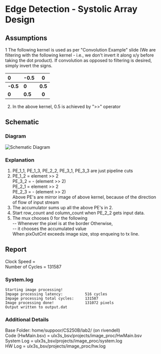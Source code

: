 # Edge Detection - Systolic Array Design

## Assumptions
1 The following kernel is used as per "Convolution Example" slide (We are filtering with the following kernel - i.e., we don't invert it along x/y before taking the dot product). If convolution as opposed to filtering is desired, simply invert the signs.

| **0**    | **-0.5** | **0**  |
|:-----|:-----|:----:|
| **-0.5** | **0**    | **0.5** |  
| **0**    | **0.5**  | **0**  |

2. In the above kernel, 0.5 is achieved by ">>" operator

## Schematic 
### Diagram
![Schematic Diagram](https://user-images.githubusercontent.com/92354970/172270279-d161b433-4c54-4adf-b130-605d5ffbb2ce.png)

### Explanation
1. PE_1_1, PE_1_3, PE_2_2, PE_3_1, PE_3_3 are just pipeline cuts  
2. PE_1_2 = element >> 2  
   PE_3_2 = - (element >> 2)  
   PE_2_1 = element >> 2  
   PE_2_3 = - (element >> 2)  
   Above PE's are mirror image of above kernel, because of the direction of flow of input stream  
3. The accumulator sums up all the above PE's in 2.  
4. Start row_count and column_count when PE_2_2 gets input data. 
5. The mux chooses 0 for the following   
   -- Whenever the pixel is at the border
   Otherwise,   
   -- it chooses the accumulated value    
   When pixOutCnt exceeds image size, stop enqueing to tx line.  
    

## Report
Clock Speed =   
Number of Cycles = 131587  
### System.log
```
Starting image processing!  
Impage processing latency:          516 cycles  
Impage processing total cycles:     131587  
Image processing done!              131072 pixels  
Output written to output.dat  
```
### Additional Details
Base Folder: home/suppoor/CS250B/lab2/   (on rivendell)  
Code (HwMain.bsv) =  ulx3s_bsv/projects/image_proc/HwMain.bsv   
System Log = ulx3s_bsv/projects/image_proc/system.log  
HW Log =   ulx3s_bsv/projects/image_proc/hw.log  

